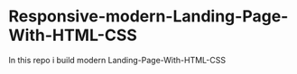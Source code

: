 # Responsive-modern-Landing-Page-With-HTML-CSS
In this repo i build modern Landing-Page-With-HTML-CSS
